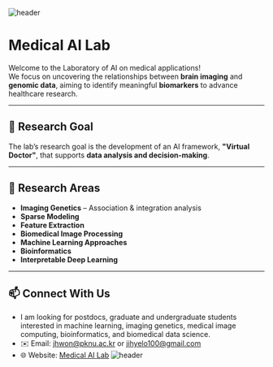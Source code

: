
![header](https://capsule-render.vercel.app/api?type=waving&color=gradient&customColorList=3&text=Medical%20AI%20Lab&fontColor=ffffff&height=230&fontAlign=65&fontAlignY=50)
#  Medical AI Lab

Welcome to the Laboratory of AI on medical applications! <br>
We focus on uncovering the relationships between **brain imaging** and **genomic data**, aiming to identify meaningful **biomarkers** to advance healthcare research.  

---
## 🎯 Research Goal

The lab’s research goal is the development of an AI framework, **"Virtual Doctor"**, that supports **data analysis and decision-making**.  

---

## 🔬 Research Areas

-  **Imaging Genetics** – Association & integration analysis  
-  **Sparse Modeling**  
-  **Feature Extraction**  
-  **Biomedical Image Processing**  
-  **Machine Learning Approaches**  
-  **Bioinformatics**  
-  **Interpretable Deep Learning**  

---
## 📫 Connect With Us
- I am looking for postdocs, graduate and undergraduate students interested in machine learning, imaging genetics, medical image computing, bioinformatics, and biomedical data science.
- ✉️ Email: jhwon@pknu.ac.kr or jihyelo100@gmail.com <br>
- 🌐 Website: [Medical AI Lab](https://sites.google.com/view/medical-ai-lab/home?authuser=0)
![header](https://capsule-render.vercel.app/api?type=waving&color=gradient&customColorList=3&fontColor=ffffff&height=230&fontAlign=65&fontAlignY=50&section=footer)
